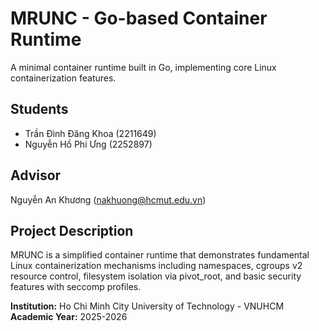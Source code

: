 # MRUNC - Go-based Container Runtime

A minimal container runtime built in Go, implementing core Linux containerization features.

## Students
- Trần Đình Đăng Khoa (2211649)
- Nguyễn Hồ Phi Ưng (2252897)

## Advisor
Nguyễn An Khương (nakhuong@hcmut.edu.vn)

## Project Description
MRUNC is a simplified container runtime that demonstrates fundamental Linux containerization mechanisms including namespaces, cgroups v2 resource control, filesystem isolation via pivot_root, and basic security features with seccomp profiles.

**Institution:** Ho Chi Minh City University of Technology - VNUHCM  
**Academic Year:** 2025-2026
